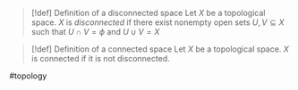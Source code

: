 >[!def] Definition of a disconnected space
>Let $X$ be a topological space. $X$ is *disconnected* if there exist nonempty open sets $U,V \subseteq X$ such that $U \cap V = \phi$ and $U \cup V = X$

>[!def] Definition of a connected space
>Let $X$ be a topological space. $X$ is connected if it is not disconnected.

#topology 